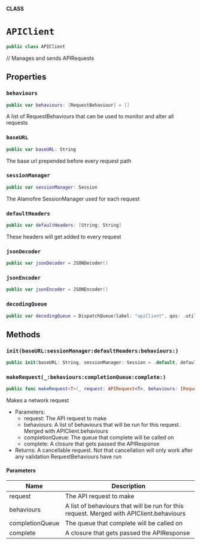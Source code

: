 **CLASS**

# `APIClient`

```swift
public class APIClient
```

// Manages and sends APIRequests

## Properties
### `behaviours`

```swift
public var behaviours: [RequestBehaviour] = []
```

A list of RequestBehaviours that can be used to monitor and alter all requests

### `baseURL`

```swift
public var baseURL: String
```

The base url prepended before every request path

### `sessionManager`

```swift
public var sessionManager: Session
```

The Alamofire SessionManager used for each request

### `defaultHeaders`

```swift
public var defaultHeaders: [String: String]
```

These headers will get added to every request

### `jsonDecoder`

```swift
public var jsonDecoder = JSONDecoder()
```

### `jsonEncoder`

```swift
public var jsonEncoder = JSONEncoder()
```

### `decodingQueue`

```swift
public var decodingQueue = DispatchQueue(label: "apiClient", qos: .utility, attributes: .concurrent)
```

## Methods
### `init(baseURL:sessionManager:defaultHeaders:behaviours:)`

```swift
public init(baseURL: String, sessionManager: Session = .default, defaultHeaders: [String: String] = [:], behaviours: [RequestBehaviour] = [])
```

### `makeRequest(_:behaviours:completionQueue:complete:)`

```swift
public func makeRequest<T>(_ request: APIRequest<T>, behaviours: [RequestBehaviour] = [], completionQueue: DispatchQueue = DispatchQueue.main, complete: @escaping (APIResponse<T>) -> Void) -> CancellableRequest?
```

Makes a network request

- Parameters:
  - request: The API request to make
  - behaviours: A list of behaviours that will be run for this request. Merged with APIClient.behaviours
  - completionQueue: The queue that complete will be called on
  - complete: A closure that gets passed the APIResponse
- Returns: A cancellable request. Not that cancellation will only work after any validation RequestBehaviours have run

#### Parameters

| Name | Description |
| ---- | ----------- |
| request | The API request to make |
| behaviours | A list of behaviours that will be run for this request. Merged with APIClient.behaviours |
| completionQueue | The queue that complete will be called on |
| complete | A closure that gets passed the APIResponse |
